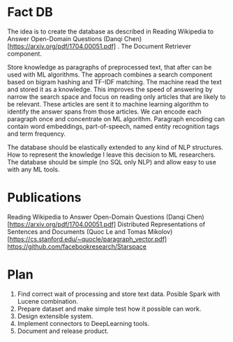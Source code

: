 # Fact DB

The idea is to create the database as described in Reading Wikipedia to Answer Open-Domain Questions (Danqi Chen) [https://arxiv.org/pdf/1704.00051.pdf] . The Document Retriever component. 

Store knowledge as paragraphs of preprocessed text, that after can be used with ML algorithms. The approach combines a search component based on bigram hashing and TF-IDF matching. The machine read the text and stored it as a knowledge. This improves the speed of answering by narrow the search space and focus on reading only articles that are likely to be relevant. These articles are sent it to machine learning algorithm to identify the answer spans from those articles. We can encode each paragraph once and concentrate on ML algorithm. Paragraph encoding can contain word embeddings, part-of-speech,  named entity recognition tags and term frequency.

The database should be elastically extended to any kind of NLP structures. How to represent the knowledge I leave this decision to ML researchers. The database should be simple (no SQL only NLP) and allow easy to use with any ML tools.

# Publications
Reading Wikipedia to Answer Open-Domain Questions (Danqi Chen) [https://arxiv.org/pdf/1704.00051.pdf]
Distributed Representations of Sentences and Documents (Quoc Le and Tomas Mikolov) [https://cs.stanford.edu/~quocle/paragraph_vector.pdf]
https://github.com/facebookresearch/Starspace

# Plan

1. Find correct wait of processing and store text data. Posible Spark with Lucene combination.
2. Prepare dataset and make simple test how it possible can work.
3. Design extensible system.
4. Implement connectors to DeepLearning tools.
5. Document and release product.

